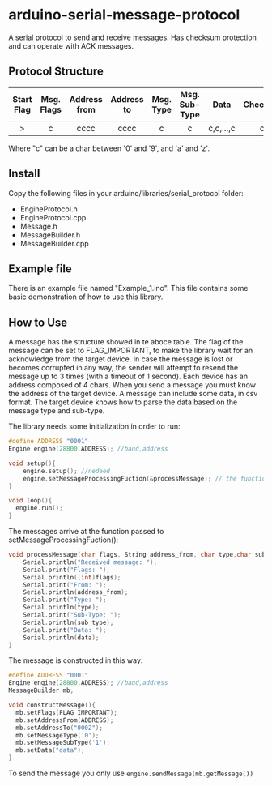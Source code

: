 arduino-serial-message-protocol
===============================

A serial protocol to send and receive messages. Has checksum protection and can operate with ACK messages.

## Protocol Structure

| Start Flag | Msg. Flags | Address from | Address to | Msg. Type | Msg. Sub-Type | Data        | Checksum | Final Flag |
|:----------:|:----------:|:------------:|:----------:|:---------:|:-------------:|:-----------:|:--------:|:----------:|
|    &gt;    |      c     |     cccc     |    cccc    |     c     |       c       | c,c,...,c   |    cc    |      ;     |

Where "c" can be a char between '0' and '9', and 'a' and 'z'.

## Install

Copy the following files in your arduino/libraries/serial_protocol folder:

* EngineProtocol.h
* EngineProtocol.cpp
* Message.h
* MessageBuilder.h
* MessageBuilder.cpp

## Example file

There is an example file named "Example_1.ino". This file contains some basic demonstration of how to use this library.

## How to Use

A message has the structure showed in te aboce table. 
The flag of the message can be set to FLAG_IMPORTANT, to make the library wait for an acknowledge from the target device. In case the message is lost or becomes corrupted in any way, the sender will attempt to resend the message up to 3 times (with a timeout of 1 second).
Each device has an address composed of 4 chars. When you send a message you must know the address of the target device.
A message can include some data, in csv format. The target device knows how to parse the data based on the message type and sub-type.

The library needs some initialization in order to run:
```c
#define ADDRESS "0001"
Engine engine(28800,ADDRESS); //baud,address

void setup(){
	engine.setup(); //nedeed
	engine.setMessageProcessingFuction(&processMessage); // the function to receive the messages from the other devices
}

void loop(){
  engine.run();
}
```
The messages arrive at the function passed to setMessageProcessingFuction():
```c
void processMessage(char flags, String address_from, char type,char sub_type,String data){
	Serial.println("Received message: ");
	Serial.print("Flags: ");
	Serial.println((int)flags);
	Serial.print("From: ");
	Serial.println(address_from);
	Serial.print("Type: ");
	Serial.println(type);
	Serial.print("Sub-Type: ");
	Serial.println(sub_type);
	Serial.print("Data: ");
	Serial.println(data);
}
```
The message is constructed in this way:
``` c
#define ADDRESS "0001"
Engine engine(28800,ADDRESS); //baud,address
MessageBuilder mb;

void constructMessage(){
  mb.setFlags(FLAG_IMPORTANT);
  mb.setAddressFrom(ADDRESS);
  mb.setAddressTo("0002");
  mb.setMessageType('0');
  mb.setMessageSubType('1');
  mb.setData("data");
}
```
To send the message you only use `engine.sendMessage(mb.getMessage())`
